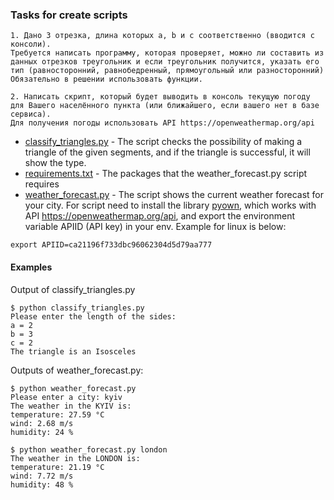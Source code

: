 ### Tasks for create scripts
```
1. Дано 3 отрезка, длина которых a, b и c соответственно (вводится с консоли).
Требуется написать программу, которая проверяет, можно ли составить из данных отрезков треугольник и если треугольник получится, указать его тип (равносторонний, равнобедренный, прямоугольный или разносторонний)
Обязательно в решении использовать функции.

2. Написать скрипт, который будет выводить в консоль текущую погоду для Вашего населённого пункта (или ближайшего, если вашего нет в базе сервиса).
Для получения погоды использовать API https://openweathermap.org/api
 ```
 
 * [classify_triangles.py](/Python/classify_triangles.py) - The script checks the possibility of making a triangle of the given segments, and if the triangle is successful, it will show the type.  
 * [requirements.txt](/Python/requirements.txt)           - The packages that the weather_forecast.py script requires  
 * [weather_forecast.py](/Python/weather_forecast.py)     - The script shows the current weather forecast for your city. For script need to install the library [pyown](https://pyowm.readthedocs.io/en/latest/index.html), which works with API https://openweathermap.org/api, and export the environment variable APIID (API key) in your env. Example for linux is below:  
 ```
 export APIID=ca21196f733dbc96062304d5d79aa777
 ```

 #### Examples
Output of classify_triangles.py  
```
$ python classify_triangles.py 
Please enter the length of the sides:
a = 2
b = 3
c = 2
The triangle is an Isosceles
```

Outputs of weather_forecast.py:  
```
$ python weather_forecast.py 
Please enter a city: kyiv
The weather in the KYIV is: 
temperature: 27.59 °C
wind: 2.68 m/s
humidity: 24 %
```
```
$ python weather_forecast.py london
The weather in the LONDON is: 
temperature: 21.19 °C
wind: 7.72 m/s
humidity: 48 %
```